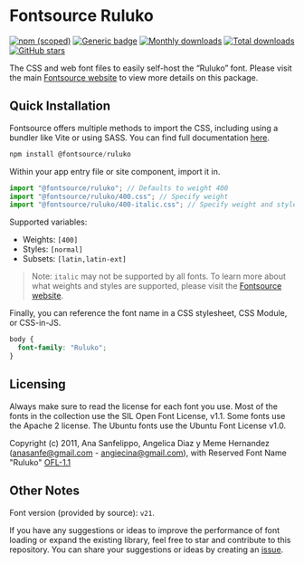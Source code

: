 # Fontsource Ruluko

[![npm (scoped)](https://img.shields.io/npm/v/@fontsource/ruluko?color=brightgreen)](https://www.npmjs.com/package/@fontsource/ruluko) [![Generic badge](https://img.shields.io/badge/fontsource-passing-brightgreen)](https://github.com/fontsource/fontsource) [![Monthly downloads](https://badgen.net/npm/dm/@fontsource/ruluko)](https://github.com/fontsource/fontsource) [![Total downloads](https://badgen.net/npm/dt/@fontsource/ruluko)](https://github.com/fontsource/fontsource) [![GitHub stars](https://img.shields.io/github/stars/fontsource/fontsource.svg?style=social&label=Star)](https://github.com/fontsource/fontsource/stargazers)

The CSS and web font files to easily self-host the “Ruluko” font. Please visit the main [Fontsource website](https://fontsource.org/fonts/ruluko) to view more details on this package.

## Quick Installation

Fontsource offers multiple methods to import the CSS, including using a bundler like Vite or using SASS. You can find full documentation [here](https://fontsource.org/docs/getting-started/introduction).

```javascript
npm install @fontsource/ruluko
```

Within your app entry file or site component, import it in.

```javascript
import "@fontsource/ruluko"; // Defaults to weight 400
import "@fontsource/ruluko/400.css"; // Specify weight
import "@fontsource/ruluko/400-italic.css"; // Specify weight and style
```

Supported variables:
- Weights: `[400]`
- Styles: `[normal]`
- Subsets: `[latin,latin-ext]`

> Note: `italic` may not be supported by all fonts. To learn more about what weights and styles are supported, please visit the [Fontsource website](https://fontsource.org/fonts/ruluko).

Finally, you can reference the font name in a CSS stylesheet, CSS Module, or CSS-in-JS.

```css
body {
  font-family: "Ruluko";
}
```

## Licensing
Always make sure to read the license for each font you use. Most of the fonts in the collection use the SIL Open Font License, v1.1. Some fonts use the Apache 2 license. The Ubuntu fonts use the Ubuntu Font License v1.0.

Copyright (c) 2011, Ana Sanfelippo, Angelica Diaz y Meme Hernandez (anasanfe@gmail.com - angiecina@gmail.com), with Reserved Font Name "Ruluko"
[OFL-1.1](https://openfontlicense.org)

## Other Notes
Font version (provided by source): `v21`.

If you have any suggestions or ideas to improve the performance of font loading or expand the existing library, feel free to star and contribute to this repository. You can share your suggestions or ideas by creating an [issue](https://github.com/fontsource/fontsource/issues).